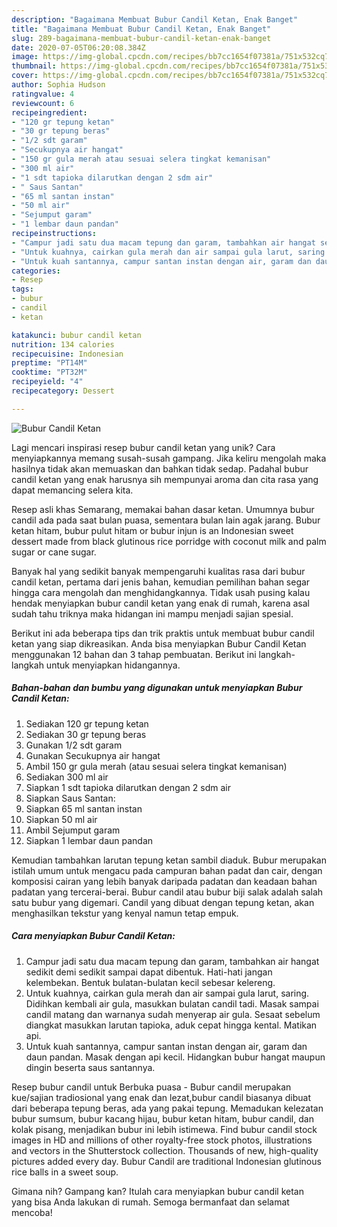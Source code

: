 ```yaml
---
description: "Bagaimana Membuat Bubur Candil Ketan, Enak Banget"
title: "Bagaimana Membuat Bubur Candil Ketan, Enak Banget"
slug: 289-bagaimana-membuat-bubur-candil-ketan-enak-banget
date: 2020-07-05T06:20:08.384Z
image: https://img-global.cpcdn.com/recipes/bb7cc1654f07381a/751x532cq70/bubur-candil-ketan-foto-resep-utama.jpg
thumbnail: https://img-global.cpcdn.com/recipes/bb7cc1654f07381a/751x532cq70/bubur-candil-ketan-foto-resep-utama.jpg
cover: https://img-global.cpcdn.com/recipes/bb7cc1654f07381a/751x532cq70/bubur-candil-ketan-foto-resep-utama.jpg
author: Sophia Hudson
ratingvalue: 4
reviewcount: 6
recipeingredient:
- "120 gr tepung ketan"
- "30 gr tepung beras"
- "1/2 sdt garam"
- "Secukupnya air hangat"
- "150 gr gula merah atau sesuai selera tingkat kemanisan"
- "300 ml air"
- "1 sdt tapioka dilarutkan dengan 2 sdm air"
- " Saus Santan"
- "65 ml santan instan"
- "50 ml air"
- "Sejumput garam"
- "1 lembar daun pandan"
recipeinstructions:
- "Campur jadi satu dua macam tepung dan garam, tambahkan air hangat sedikit demi sedikit sampai dapat dibentuk. Hati-hati jangan kelembekan. Bentuk bulatan-bulatan kecil sebesar kelereng."
- "Untuk kuahnya, cairkan gula merah dan air sampai gula larut, saring. Didihkan kembali air gula, masukkan bulatan candil tadi. Masak sampai candil matang dan warnanya sudah menyerap air gula. Sesaat sebelum diangkat masukkan larutan tapioka, aduk cepat hingga kental. Matikan api."
- "Untuk kuah santannya, campur santan instan dengan air, garam dan daun pandan. Masak dengan api kecil. Hidangkan bubur hangat maupun dingin beserta saus santannya."
categories:
- Resep
tags:
- bubur
- candil
- ketan

katakunci: bubur candil ketan 
nutrition: 134 calories
recipecuisine: Indonesian
preptime: "PT14M"
cooktime: "PT32M"
recipeyield: "4"
recipecategory: Dessert

---
```



![Bubur Candil Ketan](https://img-global.cpcdn.com/recipes/bb7cc1654f07381a/751x532cq70/bubur-candil-ketan-foto-resep-utama.jpg)

Lagi mencari inspirasi resep bubur candil ketan yang unik? Cara menyiapkannya memang susah-susah gampang. Jika keliru mengolah maka hasilnya tidak akan memuaskan dan bahkan tidak sedap. Padahal bubur candil ketan yang enak harusnya sih mempunyai aroma dan cita rasa yang dapat memancing selera kita.

Resep asli khas Semarang, memakai bahan dasar ketan. Umumnya bubur candil ada pada saat bulan puasa, sementara bulan lain agak jarang. Bubur ketan hitam, bubur pulut hitam or bubur injun is an Indonesian sweet dessert made from black glutinous rice porridge with coconut milk and palm sugar or cane sugar.

Banyak hal yang sedikit banyak mempengaruhi kualitas rasa dari bubur candil ketan, pertama dari jenis bahan, kemudian pemilihan bahan segar hingga cara mengolah dan menghidangkannya. Tidak usah pusing kalau hendak menyiapkan bubur candil ketan yang enak di rumah, karena asal sudah tahu triknya maka hidangan ini mampu menjadi sajian spesial.


Berikut ini ada beberapa tips dan trik praktis untuk membuat bubur candil ketan yang siap dikreasikan. Anda bisa menyiapkan Bubur Candil Ketan menggunakan 12 bahan dan 3 tahap pembuatan. Berikut ini langkah-langkah untuk menyiapkan hidangannya.

<!--inarticleads1-->

##### Bahan-bahan dan bumbu yang digunakan untuk menyiapkan Bubur Candil Ketan:

1. Sediakan 120 gr tepung ketan
1. Sediakan 30 gr tepung beras
1. Gunakan 1/2 sdt garam
1. Gunakan Secukupnya air hangat
1. Ambil 150 gr gula merah (atau sesuai selera tingkat kemanisan)
1. Sediakan 300 ml air
1. Siapkan 1 sdt tapioka dilarutkan dengan 2 sdm air
1. Siapkan  Saus Santan:
1. Siapkan 65 ml santan instan
1. Siapkan 50 ml air
1. Ambil Sejumput garam
1. Siapkan 1 lembar daun pandan


Kemudian tambahkan larutan tepung ketan sambil diaduk. Bubur merupakan istilah umum untuk mengacu pada campuran bahan padat dan cair, dengan komposisi cairan yang lebih banyak daripada padatan dan keadaan bahan padatan yang tercerai-berai. Bubur candil atau bubur biji salak adalah salah satu bubur yang digemari. Candil yang dibuat dengan tepung ketan, akan menghasilkan tekstur yang kenyal namun tetap empuk. 

<!--inarticleads2-->

##### Cara menyiapkan Bubur Candil Ketan:

1. Campur jadi satu dua macam tepung dan garam, tambahkan air hangat sedikit demi sedikit sampai dapat dibentuk. Hati-hati jangan kelembekan. Bentuk bulatan-bulatan kecil sebesar kelereng.
1. Untuk kuahnya, cairkan gula merah dan air sampai gula larut, saring. Didihkan kembali air gula, masukkan bulatan candil tadi. Masak sampai candil matang dan warnanya sudah menyerap air gula. Sesaat sebelum diangkat masukkan larutan tapioka, aduk cepat hingga kental. Matikan api.
1. Untuk kuah santannya, campur santan instan dengan air, garam dan daun pandan. Masak dengan api kecil. Hidangkan bubur hangat maupun dingin beserta saus santannya.


Resep bubur candil untuk Berbuka puasa - Bubur candil merupakan kue/sajian tradiosional yang enak dan lezat,bubur candil biasanya dibuat dari beberapa tepung beras, ada yang pakai tepung. Memadukan kelezatan bubur sumsum, bubur kacang hijau, bubur ketan hitam, bubur candil, dan kolak pisang, menjadikan bubur ini lebih istimewa. Find bubur candil stock images in HD and millions of other royalty-free stock photos, illustrations and vectors in the Shutterstock collection. Thousands of new, high-quality pictures added every day. Bubur Candil are traditional Indonesian glutinous rice balls in a sweet soup. 

Gimana nih? Gampang kan? Itulah cara menyiapkan bubur candil ketan yang bisa Anda lakukan di rumah. Semoga bermanfaat dan selamat mencoba!
